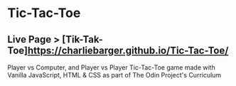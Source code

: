 # Tic-Tac-Toe
## Live Page > [Tik-Tak-Toe]https://charliebarger.github.io/Tic-Tac-Toe/
Player vs Computer, and Player vs Player Tic-Tac-Toe game made with Vanilla JavaScript, HTML &amp; CSS as part of The Odin Project's Curriculum
